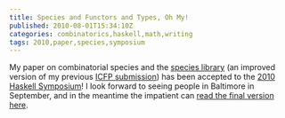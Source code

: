 ```yaml
---
title: Species and Functors and Types, Oh My!
published: 2010-08-01T15:34:10Z
categories: combinatorics,haskell,math,writing
tags: 2010,paper,species,symposium
---
```


My paper on combinatorial species and the <a href="http://hackage.haskell.org/package/species">species library</a> (an improved version of my previous <a href="http://byorgey.wordpress.com/2010/04/07/functional-pearl-on-combinatorial-species/">ICFP submission</a>) has been accepted to the <a href="http://www.haskell.org/haskell-symposium/2010/">2010 Haskell Symposium</a>!  I look forward to seeing people in Baltimore in September, and in the meantime the impatient can <a href="http://www.cis.upenn.edu/~byorgey/papers/species-pearl.pdf">read the final version here</a>.  

